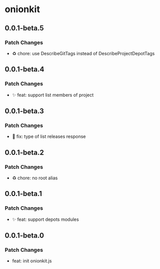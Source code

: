 # onionkit

## 0.0.1-beta.5

### Patch Changes

- ♻️ chore: use DescribeGitTags instead of DescribeProjectDepotTags

## 0.0.1-beta.4

### Patch Changes

- ✨ feat: support list members of project

## 0.0.1-beta.3

### Patch Changes

- 🐛 fix: type of list releases response

## 0.0.1-beta.2

### Patch Changes

- ♻️ chore: no root alias

## 0.0.1-beta.1

### Patch Changes

- ✨ feat: support depots modules

## 0.0.1-beta.0

### Patch Changes

- feat: init onionkit.js

